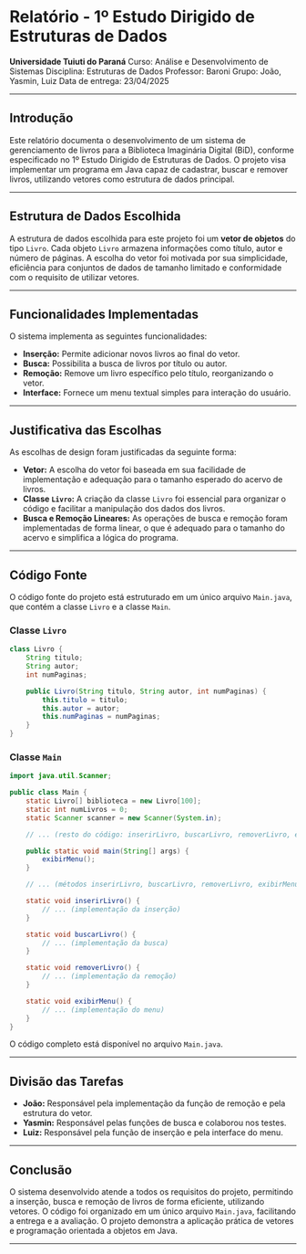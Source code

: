 # Relatório - 1º Estudo Dirigido de Estruturas de Dados

**Universidade Tuiuti do Paraná**
Curso: Análise e Desenvolvimento de Sistemas
Disciplina: Estruturas de Dados
Professor: Baroni
Grupo: João, Yasmin, Luiz
Data de entrega: 23/04/2025

---

## Introdução

Este relatório documenta o desenvolvimento de um sistema de gerenciamento de livros para a Biblioteca Imaginária Digital (BiD), conforme especificado no 1º Estudo Dirigido de Estruturas de Dados. O projeto visa implementar um programa em Java capaz de cadastrar, buscar e remover livros, utilizando vetores como estrutura de dados principal.

---

## Estrutura de Dados Escolhida

A estrutura de dados escolhida para este projeto foi um **vetor de objetos** do tipo `Livro`. Cada objeto `Livro` armazena informações como título, autor e número de páginas. A escolha do vetor foi motivada por sua simplicidade, eficiência para conjuntos de dados de tamanho limitado e conformidade com o requisito de utilizar vetores.

---

## Funcionalidades Implementadas

O sistema implementa as seguintes funcionalidades:

*   **Inserção:** Permite adicionar novos livros ao final do vetor.
*   **Busca:** Possibilita a busca de livros por título ou autor.
*   **Remoção:** Remove um livro específico pelo título, reorganizando o vetor.
*   **Interface:** Fornece um menu textual simples para interação do usuário.

---

## Justificativa das Escolhas

As escolhas de design foram justificadas da seguinte forma:

*   **Vetor:** A escolha do vetor foi baseada em sua facilidade de implementação e adequação para o tamanho esperado do acervo de livros.
*   **Classe `Livro`:** A criação da classe `Livro` foi essencial para organizar o código e facilitar a manipulação dos dados dos livros.
*   **Busca e Remoção Lineares:** As operações de busca e remoção foram implementadas de forma linear, o que é adequado para o tamanho do acervo e simplifica a lógica do programa.

---

## Código Fonte

O código fonte do projeto está estruturado em um único arquivo `Main.java`, que contém a classe `Livro` e a classe `Main`.

### Classe `Livro`

```java
class Livro {
    String titulo;
    String autor;
    int numPaginas;

    public Livro(String titulo, String autor, int numPaginas) {
        this.titulo = titulo;
        this.autor = autor;
        this.numPaginas = numPaginas;
    }
}
```

### Classe `Main`

```java
import java.util.Scanner;

public class Main {
    static Livro[] biblioteca = new Livro[100];
    static int numLivros = 0;
    static Scanner scanner = new Scanner(System.in);

    // ... (resto do código: inserirLivro, buscarLivro, removerLivro, exibirMenu, main)

    public static void main(String[] args) {
        exibirMenu();
    }

    // ... (métodos inserirLivro, buscarLivro, removerLivro, exibirMenu)

    static void inserirLivro() {
        // ... (implementação da inserção)
    }

    static void buscarLivro() {
        // ... (implementação da busca)
    }

    static void removerLivro() {
        // ... (implementação da remoção)
    }

    static void exibirMenu() {
        // ... (implementação do menu)
    }
}
```

O código completo está disponível no arquivo `Main.java`.

---

## Divisão das Tarefas

- **João:** Responsável pela implementação da função de remoção e pela estrutura do vetor.
- **Yasmin:** Responsável pelas funções de busca e colaborou nos testes.
- **Luiz:** Responsável pela função de inserção e pela interface do menu.

---

## Conclusão

O sistema desenvolvido atende a todos os requisitos do projeto, permitindo a inserção, busca e remoção de livros de forma eficiente, utilizando vetores. O código foi organizado em um único arquivo `Main.java`, facilitando a entrega e a avaliação. O projeto demonstra a aplicação prática de vetores e programação orientada a objetos em Java.

---